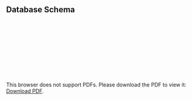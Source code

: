 ## Database Schema

<object data="https://github.com/mchara01/centaur/blob/main/database/schema.pdf" type="application/pdf" width="700px" height="700px">
    <embed src="https://github.com/mchara01/centaur/blob/main/database/schema.pdf">
        <p>This browser does not support PDFs. Please download the PDF to view it: <a href="https://github.com/mchara01/centaur/blob/main/database/schema.pdf">Download PDF</a>.</p>
    </embed>
</object>